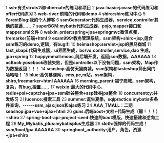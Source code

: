 1 **ssh:有关struts2和hibernate的练习和项目**
2 **java-basic:javase的代码练习和offer代码练习**
3 **web-river:前端的代码和demo**
4 **shiro:shiro练习中心**
5 **ForestBlog:我的个人博客**
6 **ssmGenerator:代码生成器，service,controller其他的蒙逼......**
7 **superBGM:mybatis代码生成器，pojo,mapper接口和mapper.xml文件**
8 **weixin_order:spring+jpa+springmvc微信点餐，fremarker前端+html**
9 **exam999:教务管理系统，ssm架构+shiro+jsp,适合ssm练习的demo,逻辑，有bug!!!**
10 **heimashop:servlet+jsp的黑马商城**
11 **fast_sbapi:代码生成器，ui界面生成，bo/vo,controller,service,dao 生成，jpa+spring**
12 **happymmall:mooc,纯后端开发，返回json数据，AAAAAA**
13 **ocBook:yosebook改装失败，但是controller以下没有问题，ssm架构，Map作为数据返回！！！**
14 **seashop:高仿天猫商城，ssm架构和tasteshop师出同门哈哈哈！**
15 **blue:高仿慕课网，cms,pc,m站，ssm架构，shiro,freemarker+html  AAAAAA**
16 **morning_parent:猫宁商城，ssm架构，复杂，有bug,搁置......**
17 **weixin:最大的代码中心，redis+poi+captcha+jpa+ssm硅谷整合+ssp硅谷jpa整合**
18 **concurrentcy:并发练习**
21 **lucence:搜索工具**
23 **summer:诞生夏季，sqlpractice:mybatis多条件查询，------ssm_ajax:json和ajax练习**
24 **AAA_TMALL：二期seashop:jpa+vue+ajax+html**
26 **guns:后端boot+文档+代码生成（弱！！！）+shiro**
27 **spring-boot-api-project-seed:快速的boot模版，快速搭建和逆向工程**
28 **My_Mybatis_plus:mybatisplus生成器**
29 **sloth:强悍的代码生成！ssm/boot/jpa  AAAAAA**
30 **springboot_authority:用户，角色，资源+jpa+shiro**